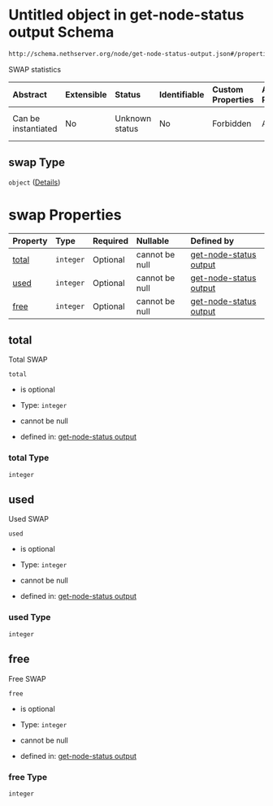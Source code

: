 # Untitled object in get-node-status output Schema

```txt
http://schema.nethserver.org/node/get-node-status-output.json#/properties/swap
```

SWAP statistics

| Abstract            | Extensible | Status         | Identifiable | Custom Properties | Additional Properties | Access Restrictions | Defined In                                                                               |
| :------------------ | :--------- | :------------- | :----------- | :---------------- | :-------------------- | :------------------ | :--------------------------------------------------------------------------------------- |
| Can be instantiated | No         | Unknown status | No           | Forbidden         | Allowed               | none                | [get-node-status-output.json\*](node/get-node-status-output.json "open original schema") |

## swap Type

`object` ([Details](get-node-status-output-properties-swap.md))

# swap Properties

| Property        | Type      | Required | Nullable       | Defined by                                                                                                                                                                             |
| :-------------- | :-------- | :------- | :------------- | :------------------------------------------------------------------------------------------------------------------------------------------------------------------------------------- |
| [total](#total) | `integer` | Optional | cannot be null | [get-node-status output](get-node-status-output-properties-swap-properties-total.md "http://schema.nethserver.org/node/get-node-status-output.json#/properties/swap/properties/total") |
| [used](#used)   | `integer` | Optional | cannot be null | [get-node-status output](get-node-status-output-properties-swap-properties-used.md "http://schema.nethserver.org/node/get-node-status-output.json#/properties/swap/properties/used")   |
| [free](#free)   | `integer` | Optional | cannot be null | [get-node-status output](get-node-status-output-properties-swap-properties-free.md "http://schema.nethserver.org/node/get-node-status-output.json#/properties/swap/properties/free")   |

## total

Total SWAP

`total`

* is optional

* Type: `integer`

* cannot be null

* defined in: [get-node-status output](get-node-status-output-properties-swap-properties-total.md "http://schema.nethserver.org/node/get-node-status-output.json#/properties/swap/properties/total")

### total Type

`integer`

## used

Used SWAP

`used`

* is optional

* Type: `integer`

* cannot be null

* defined in: [get-node-status output](get-node-status-output-properties-swap-properties-used.md "http://schema.nethserver.org/node/get-node-status-output.json#/properties/swap/properties/used")

### used Type

`integer`

## free

Free SWAP

`free`

* is optional

* Type: `integer`

* cannot be null

* defined in: [get-node-status output](get-node-status-output-properties-swap-properties-free.md "http://schema.nethserver.org/node/get-node-status-output.json#/properties/swap/properties/free")

### free Type

`integer`
